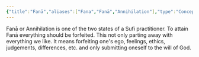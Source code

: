 ```yaml
---
{"title":"Fanā","aliases":["Fana","Fanā","Annihilation"],"type":"Concept","tags":["concept","concept/theology","concept/sufism"],"created":"2024-02-20T14:40:15+06:00","updated":"2024-09-03T18:53:20+06:00","dg-publish":true,"dg-note-icon":1,"dg-path":"Entities/Concepts/Sufism/Fana.md","permalink":"/entities/concepts/sufism/fana/","dgPassFrontmatter":true,"noteIcon":1}
---
```


Fanā or Annihilation is one of the two states of a Sufi practitioner. To attain Fanā everything should be forfeited. This not only parting away with everything we like. It means forfeiting one's ego, feelings, ethics, judgements, differences, etc. and only submitting oneself to the will of God.